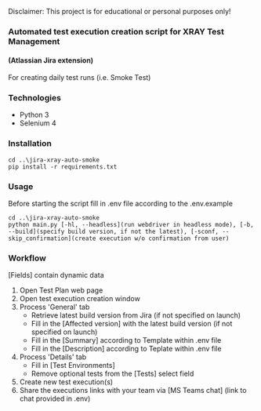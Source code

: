 Disclaimer: This project is for educational or personal purposes only!

### Automated test execution creation script for XRAY Test Management
#### (Atlassian Jira extension)

For creating daily test runs (i.e. Smoke Test)

### Technologies
* Python 3
* Selenium 4

### Installation
```
cd ..\jira-xray-auto-smoke
pip install -r requirements.txt
```

### Usage
Before starting the script fill in .env file according to the .env.example
```
cd ..\jira-xray-auto-smoke
python main.py [-hl, --headless](run webdriver in headless mode), [-b, --build](specify build version, if not the latest), [-sconf, --skip_confirmation](create execution w/o confirmation from user)
```

### Workflow

[Fields] contain dynamic data

1. Open Test Plan web page
2. Open test execution creation window
3. Process 'General' tab
    - Retrieve latest build version from Jira (if not specified on launch)
    - Fill in the [Affected version] with the latest build version (if not specified on launch)
    - Fill in the [Summary] according to Template within .env file
    - Fill in the [Description] according to Teplate within .env file
4. Process 'Details' tab
    - Fill in [Test Environments]
    - Remove optional tests from the [Tests] select field
5. Create new test execution(s)
6. Share the executions links with your team via [MS Teams chat] (link to chat provided in .env)
